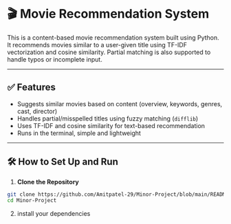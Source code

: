 
# 🎬 Movie Recommendation System

This is a content-based movie recommendation system built using Python. It recommends movies similar to a user-given title using TF-IDF vectorization and cosine similarity. Partial matching is also supported to handle typos or incomplete input.

---

## ✅ Features

- Suggests similar movies based on content (overview, keywords, genres, cast, director)
- Handles partial/misspelled titles using fuzzy matching (`difflib`)
- Uses TF-IDF and cosine similarity for text-based recommendation
- Runs in the terminal, simple and lightweight

---

## 🛠️ How to Set Up and Run

1. **Clone the Repository**

```bash
git clone https://github.com/Amitpatel-29/Minor-Project/blob/main/README.md
cd Minor-Project

```
2. install your dependencies 